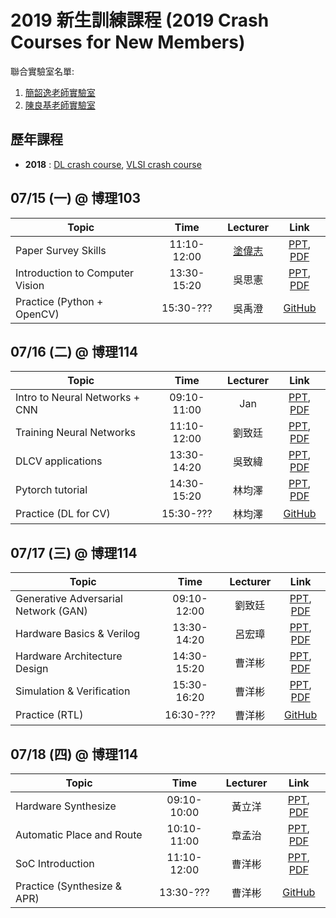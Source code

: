 # 2019 新生訓練課程 (2019 Crash Courses for New Members)
聯合實驗室名單:
1. [簡韶逸老師實驗室](http://media.ee.ntu.edu.tw/)
1. [陳良基老師實驗室](http://video.ee.ntu.edu.tw/)

## 歷年課程

+ **2018** : [DL crash course](./legacy/2018_DL_Crash_Course.md), [VLSI crash course](./legacy/2018_VLSI_Crash_Course.md)

## 07/15 (一) @ 博理103
|Topic|Time|Lecturer|Link|
|---|:---:|:---:|:---:|
|Paper Survey Skills|11:10-12:00|[塗偉志](https://sites.google.com/site/wctu1009/)|[PPT](http://media.ee.ntu.edu.tw/crash_course/2019/paper_survey_skills_2019.pptx), [PDF](http://media.ee.ntu.edu.tw/crash_course/2019/paper_survey_skills_2019.pdf)|
|Introduction to Computer Vision|13:30-15:20|吳思憲|[PPT](http://media.ee.ntu.edu.tw/crash_course/2019/Introduction_to_CV_Ben.pptx), [PDF](http://media.ee.ntu.edu.tw/crash_course/2019/Introduction_to_CV_Ben.pdf)|
|Practice (Python + OpenCV)|15:30-???|吳禹澄|[GitHub](https://github.com/mediaic/Python_OpenCV_Lab)|

## 07/16 (二) @ 博理114
|Topic|Time|Lecturer|Link|
|---|:---:|:---:|:---:|
|Intro to Neural Networks + CNN|09:10-11:00|Jan|[PPT](), [PDF]()|
|Training Neural Networks|11:10-12:00|劉致廷|[PPT](http://media.ee.ntu.edu.tw/crash_course/2019/training_tips.pptx), [PDF](http://media.ee.ntu.edu.tw/crash_course/2019/training_tips.pdf)|
|DLCV applications|13:30-14:20|吳致緯|[PPT](), [PDF]()|
|Pytorch tutorial|14:30-15:20|林均澤|[PPT](), [PDF]()|
|Practice (DL for CV)|15:30-???|林均澤|[GitHub](https://github.com/mediaic/DL_Practice)|

## 07/17 (三) @ 博理114
|Topic|Time|Lecturer|Link|
|---|:---:|:---:|:---:|
|Generative Adversarial Network (GAN)|09:10-12:00|劉致廷|[PPT](http://media.ee.ntu.edu.tw/crash_course/2019/GAN.pptx), [PDF](http://media.ee.ntu.edu.tw/crash_course/2019/GAN.pdf)|
|Hardware Basics & Verilog |13:30-14:20|呂宏璋|[PPT](http://media.ee.ntu.edu.tw/crash_course/2019/Hardware_Basic.pptx), [PDF](http://media.ee.ntu.edu.tw/crash_course/2019/Hardware_Basic.pdf)|
|Hardware Architecture Design|14:30-15:20|曹洋彬|[PPT](), [PDF]()|
|Simulation & Verification|15:30-16:20|曹洋彬|[PPT](), [PDF]()|
|Practice (RTL)|16:30-???|曹洋彬|[GitHub](https://github.com/mediaic/VLSI_Lab2)|

## 07/18 (四) @ 博理114
|Topic|Time|Lecturer|Link|
|---|:---:|:---:|:---:|
|Hardware Synthesize|09:10-10:00|黃立洋|[PPT](http://media.ee.ntu.edu.tw/crash_course/2019/VLSI-Crash-Course-Synthesis_2019.pptx), [PDF](http://media.ee.ntu.edu.tw/crash_course/2019/VLSI-Crash-Course-Synthesis_2019.pdf)|
|Automatic Place and Route|10:10-11:00|章孟治|[PPT](http://media.ee.ntu.edu.tw/crash_course/2019/APR.pptx), [PDF](http://media.ee.ntu.edu.tw/crash_course/2019/APR.pdf)|
|SoC Introduction|11:10-12:00|曹洋彬|[PPT](), [PDF]()|
|Practice (Synthesize & APR)|13:30-???|曹洋彬|[GitHub](https://github.com/mediaic/VLSI_Lab2)|

